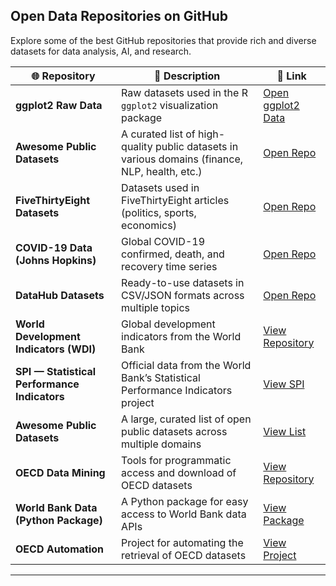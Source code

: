 ## Open Data Repositories on GitHub

Explore some of the best GitHub repositories that provide rich and diverse datasets for data analysis, AI, and research.

| 🌐 Repository | 📝 Description | 🔗 Link |
|----------------|----------------|--------|
| **ggplot2 Raw Data** | Raw datasets used in the R `ggplot2` visualization package | [Open ggplot2 Data](https://github.com/tidyverse/ggplot2/tree/main/data-raw) |
| **Awesome Public Datasets** | A curated list of high-quality public datasets in various domains (finance, NLP, health, etc.) | [Open Repo](https://github.com/awesomedata/awesome-public-datasets) |
| **FiveThirtyEight Datasets** | Datasets used in FiveThirtyEight articles (politics, sports, economics) | [Open Repo](https://github.com/fivethirtyeight/data) |
| **COVID-19 Data (Johns Hopkins)** | Global COVID-19 confirmed, death, and recovery time series | [Open Repo](https://github.com/CSSEGISandData/COVID-19) |
| **DataHub Datasets** | Ready-to-use datasets in CSV/JSON formats across multiple topics | [Open Repo](https://github.com/datasets) |
| **World Development Indicators (WDI)** | Global development indicators from the World Bank | [View Repository](https://github.com/datasets/world-development-indicators) |
| **SPI — Statistical Performance Indicators** | Official data from the World Bank’s Statistical Performance Indicators project | [View SPI](https://github.com/worldbank/SPI) |
| **Awesome Public Datasets** | A large, curated list of open public datasets across multiple domains | [View List](https://github.com/awesomedata/awesome-public-datasets) |
| **OECD Data Mining** | Tools for programmatic access and download of OECD datasets | [View Repository](https://github.com/snatch59/oecd-data-mining) |
| **World Bank Data (Python Package)** | A Python package for easy access to World Bank data APIs | [View Package](https://github.com/mwouts/world_bank_data) |
| **OECD Automation** | Project for automating the retrieval of OECD datasets | [View Project](https://github.com/JiscSD/OECD) |

---
